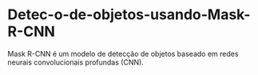 # Detec-o-de-objetos-usando-Mask-R-CNN
Mask R-CNN é um modelo de detecção de objetos baseado em redes neurais convolucionais profundas (CNN).
